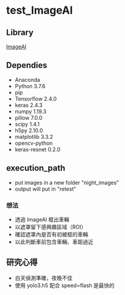 # test_ImageAI

## Library
[ImageAI](https://github.com/OlafenwaMoses/ImageAI0)

## Dependies
- Anaconda
- Python 3.7.6
- pip
- Tensorflow 2.4.0
- keras 2.4.3 
- numpy 1.19.3 
- pillow 7.0.0 
- scipy 1.4.1 
- h5py 2.10.0 
- matplotlib 3.3.2 
- opencv-python 
- keras-resnet 0.2.0

## execution_path
- put images in  a new folder "night_images"
- output will put in "retest"

### 想法
- 透過 ImageAI 框出車輛
- 以遮罩留下感興趣區域（ROI）
- 確認遮罩內是否有初被框的車輛
- 以此判斷車前包含車輛、車距過近


## 研究心得
- 白天偵測準確，夜晚不佳
- 使用 yolo3.h5 配合 speed=flash 是最快的
